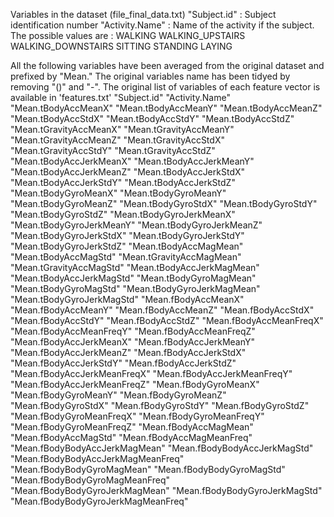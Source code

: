 Variables in the dataset  (file_final_data.txt)
"Subject.id" : Subject identification number
"Activity.Name" : Name of the activity if the subject. The possible values are :
WALKING
WALKING_UPSTAIRS
WALKING_DOWNSTAIRS
SITTING
STANDING
LAYING

All the following variables have been averaged from the original dataset and prefixed by "Mean."
The original variables name has been tidyed by removing "()" and "-".
The original list of variables of each feature vector is available in 'features.txt'
"Subject.id" "Activity.Name" "Mean.tBodyAccMeanX" "Mean.tBodyAccMeanY" "Mean.tBodyAccMeanZ" "Mean.tBodyAccStdX" 
"Mean.tBodyAccStdY" "Mean.tBodyAccStdZ" "Mean.tGravityAccMeanX" "Mean.tGravityAccMeanY" "Mean.tGravityAccMeanZ"
"Mean.tGravityAccStdX" "Mean.tGravityAccStdY" "Mean.tGravityAccStdZ" "Mean.tBodyAccJerkMeanX" "Mean.tBodyAccJerkMeanY" 
"Mean.tBodyAccJerkMeanZ" "Mean.tBodyAccJerkStdX" "Mean.tBodyAccJerkStdY" "Mean.tBodyAccJerkStdZ" "Mean.tBodyGyroMeanX"
"Mean.tBodyGyroMeanY" "Mean.tBodyGyroMeanZ" "Mean.tBodyGyroStdX" "Mean.tBodyGyroStdY" "Mean.tBodyGyroStdZ"
"Mean.tBodyGyroJerkMeanX" "Mean.tBodyGyroJerkMeanY" "Mean.tBodyGyroJerkMeanZ" "Mean.tBodyGyroJerkStdX" 
"Mean.tBodyGyroJerkStdY" "Mean.tBodyGyroJerkStdZ" "Mean.tBodyAccMagMean" "Mean.tBodyAccMagStd" 
"Mean.tGravityAccMagMean" "Mean.tGravityAccMagStd" "Mean.tBodyAccJerkMagMean" "Mean.tBodyAccJerkMagStd"
"Mean.tBodyGyroMagMean" "Mean.tBodyGyroMagStd" "Mean.tBodyGyroJerkMagMean" "Mean.tBodyGyroJerkMagStd" 
"Mean.fBodyAccMeanX" "Mean.fBodyAccMeanY" "Mean.fBodyAccMeanZ" "Mean.fBodyAccStdX" "Mean.fBodyAccStdY"
"Mean.fBodyAccStdZ" "Mean.fBodyAccMeanFreqX" "Mean.fBodyAccMeanFreqY" "Mean.fBodyAccMeanFreqZ" "Mean.fBodyAccJerkMeanX"
"Mean.fBodyAccJerkMeanY" "Mean.fBodyAccJerkMeanZ" "Mean.fBodyAccJerkStdX" "Mean.fBodyAccJerkStdY"
"Mean.fBodyAccJerkStdZ" "Mean.fBodyAccJerkMeanFreqX" "Mean.fBodyAccJerkMeanFreqY" "Mean.fBodyAccJerkMeanFreqZ" 
"Mean.fBodyGyroMeanX" "Mean.fBodyGyroMeanY" "Mean.fBodyGyroMeanZ" "Mean.fBodyGyroStdX" "Mean.fBodyGyroStdY" 
"Mean.fBodyGyroStdZ" "Mean.fBodyGyroMeanFreqX" "Mean.fBodyGyroMeanFreqY" "Mean.fBodyGyroMeanFreqZ" 
"Mean.fBodyAccMagMean" "Mean.fBodyAccMagStd" "Mean.fBodyAccMagMeanFreq" "Mean.fBodyBodyAccJerkMagMean"
"Mean.fBodyBodyAccJerkMagStd" "Mean.fBodyBodyAccJerkMagMeanFreq" "Mean.fBodyBodyGyroMagMean" "Mean.fBodyBodyGyroMagStd"
"Mean.fBodyBodyGyroMagMeanFreq" "Mean.fBodyBodyGyroJerkMagMean" "Mean.fBodyBodyGyroJerkMagStd"
"Mean.fBodyBodyGyroJerkMagMeanFreq"
